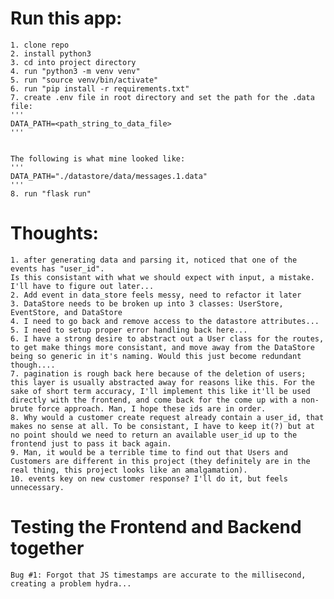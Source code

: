 
# Run this app:

    1. clone repo
    2. install python3
    3. cd into project directory
    4. run "python3 -m venv venv"
    5. run "source venv/bin/activate"
    6. run "pip install -r requirements.txt"
    7. create .env file in root directory and set the path for the .data file: 
    '''
    DATA_PATH=<path_string_to_data_file>
    '''


    The following is what mine looked like:
    '''
    DATA_PATH="./datastore/data/messages.1.data"
    '''
    8. run "flask run"

# Thoughts:
    1. after generating data and parsing it, noticed that one of the events has "user_id". 
    Is this consistant with what we should expect with input, a mistake. I'll have to figure out later...
    2. Add event in data_store feels messy, need to refactor it later
    3. DataStore needs to be broken up into 3 classes: UserStore, EventStore, and DataStore
    4. I need to go back and remove access to the datastore attributes...
    5. I need to setup proper error handling back here...
    6. I have a strong desire to abstract out a User class for the routes, to get make things more consistant, and move away from the DataStore being so generic in it's naming. Would this just become redundant though....
    7. pagination is rough back here because of the deletion of users; this layer is usually abstracted away for reasons like this. For the sake of short term accuracy, I'll implement this like it'll be used directly with the frontend, and come back for the come up with a non-brute force approach. Man, I hope these ids are in order.
    8. Why would a customer create request already contain a user_id, that makes no sense at all. To be consistant, I have to keep it(?) but at no point should we need to return an available user_id up to the frontend just to pass it back again. 
    9. Man, it would be a terrible time to find out that Users and Customers are different in this project (they definitely are in the real thing, this project looks like an amalgamation).
    10. events key on new customer response? I'll do it, but feels unnecessary.

# Testing the Frontend and Backend together
    Bug #1: Forgot that JS timestamps are accurate to the millisecond, creating a problem hydra... 